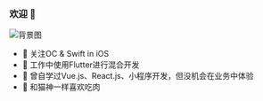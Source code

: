 ### 欢迎 👋

![背景图](https://dss3.bdstatic.com/70cFv8Sh_Q1YnxGkpoWK1HF6hhy/it/u=2535584400,3050043667&fm=26&gp=0.jpg)
- :orange_book: 关注OC & Swift in iOS
- :hammer: 工作中使用Flutter进行混合开发
- :ram: 曾自学过Vue.js、React.js、小程序开发，但没机会在业务中体验
- :meat_on_bone: 和猫神一样喜欢吃肉

